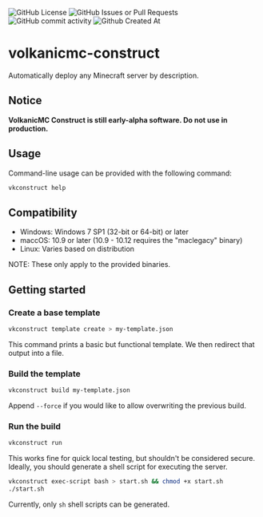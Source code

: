 ![GitHub License](https://img.shields.io/github/license/8Bitz0/volkanicmc-construct)
![GitHub Issues or Pull Requests](https://img.shields.io/github/issues/8Bitz0/volkanicmc-construct)
![GitHub commit activity](https://img.shields.io/github/commit-activity/t/8Bitz0/volkanicmc-construct)
![Github Created At](https://img.shields.io/github/created-at/8Bitz0/volkanicmc-construct)

# volkanicmc-construct

Automatically deploy any Minecraft server by description.

## Notice
**VolkanicMC Construct is still early-alpha software. Do not use in production.**

## Usage
Command-line usage can be provided with the following command:
```sh
vkconstruct help
```

## Compatibility
- Windows: Windows 7 SP1 (32-bit or 64-bit) or later
- maccOS: 10.9 or later (10.9 - 10.12 requires the "maclegacy" binary)
- Linux: Varies based on distribution

NOTE: These only apply to the provided binaries.

## Getting started

### Create a base template
```sh
vkconstruct template create > my-template.json
```

This command prints a basic but functional template. We then redirect that output into a file.

### Build the template
```sh
vkconstruct build my-template.json
```

Append `--force` if you would like to allow overwriting the previous build.

### Run the build
```sh
vkconstruct run
```

This works fine for quick local testing, but shouldn't be considered secure. Ideally, you should generate a shell script for executing the server.

```sh
vkconstruct exec-script bash > start.sh && chmod +x start.sh
./start.sh
```

Currently, only `sh` shell scripts can be generated.
